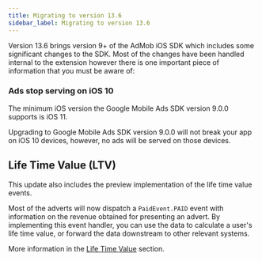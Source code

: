 ```yaml
---
title: Migrating to version 13.6
sidebar_label: Migrating to version 13.6
---
```


Version 13.6 brings version 9+ of the AdMob iOS SDK which includes some significant changes to the SDK. Most of the changes have been handled internal to the extension however there is one important piece of information that you must be aware of:


### Ads stop serving on iOS 10

The minimum iOS version the Google Mobile Ads SDK version 9.0.0 supports is iOS 11.

Upgrading to Google Mobile Ads SDK version 9.0.0 will not break your app on iOS 10 devices, however, no ads will be served on those devices.



## Life Time Value (LTV) 

This update also includes the preview implementation of the life time value events.


Most of the adverts will now dispatch a `PaidEvent.PAID` event with information on the revenue obtained for presenting an advert. By implementing this event handler, you can use the data to calculate a user's life time value, or forward the data downstream to other relevant systems.


More information in the [Life Time Value](life-time-value) section.





